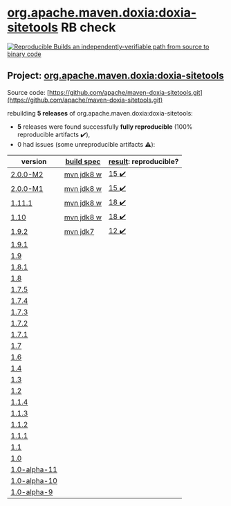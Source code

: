 [org.apache.maven.doxia:doxia-sitetools](https://search.maven.org/artifact/org.apache.maven.doxia/doxia-sitetools/) RB check
=======

[![Reproducible Builds](https://reproducible-builds.org/images/logos/rb.svg) an independently-verifiable path from source to binary code](https://reproducible-builds.org/)

## Project: [org.apache.maven.doxia:doxia-sitetools](https://search.maven.org/artifact/org.apache.maven.doxia/doxia-sitetools/)

Source code: [https://github.com/apache/maven-doxia-sitetools.git](https://github.com/apache/maven-doxia-sitetools.git)

rebuilding **5 releases** of org.apache.maven.doxia:doxia-sitetools:
- **5** releases were found successfully **fully reproducible** (100% reproducible artifacts :heavy_check_mark:),
- 0 had issues (some unreproducible artifacts :warning:):

| version | [build spec](BUILDSPEC.md) | [result](https://reproducible-builds.org/docs/jvm/): reproducible? |
| -- | --------- | ------ |
| [2.0.0-M2](https://search.maven.org/artifact/org.apache.maven.doxia/doxia-sitetools/2.0.0-M2/pom) | [mvn jdk8 w](doxia-sitetools-2.0.0-M2.buildspec) | [15 :heavy_check_mark: ](doxia-sitetools-2.0.0-M2.buildcompare) |
| [2.0.0-M1](https://search.maven.org/artifact/org.apache.maven.doxia/doxia-sitetools/2.0.0-M1/pom) | [mvn jdk8 w](doxia-sitetools-2.0.0-M1.buildspec) | [15 :heavy_check_mark: ](doxia-sitetools-2.0.0-M1.buildcompare) |
| [1.11.1](https://search.maven.org/artifact/org.apache.maven.doxia/doxia-sitetools/1.11.1/pom) | [mvn jdk8 w](doxia-sitetools-1.11.1.buildspec) | [18 :heavy_check_mark: ](doxia-doc-renderer-1.11.1.buildcompare) |
| [1.10](https://search.maven.org/artifact/org.apache.maven.doxia/doxia-sitetools/1.10/pom) | [mvn jdk8 w](doxia-sitetools-1.10.buildspec) | [18 :heavy_check_mark: ](doxia-doc-renderer-1.10.buildcompare) |
| [1.9.2](https://search.maven.org/artifact/org.apache.maven.doxia/doxia-sitetools/1.9.2/pom) | [mvn jdk7](doxia-sitetools-1.9.2.buildspec) | [12 :heavy_check_mark: ](doxia-doc-renderer-1.9.2.buildcompare) |
| [1.9.1](https://search.maven.org/artifact/org.apache.maven.doxia/doxia-sitetools/1.9.1/pom) | | |
| [1.9](https://search.maven.org/artifact/org.apache.maven.doxia/doxia-sitetools/1.9/pom) | | |
| [1.8.1](https://search.maven.org/artifact/org.apache.maven.doxia/doxia-sitetools/1.8.1/pom) | | |
| [1.8](https://search.maven.org/artifact/org.apache.maven.doxia/doxia-sitetools/1.8/pom) | | |
| [1.7.5](https://search.maven.org/artifact/org.apache.maven.doxia/doxia-sitetools/1.7.5/pom) | | |
| [1.7.4](https://search.maven.org/artifact/org.apache.maven.doxia/doxia-sitetools/1.7.4/pom) | | |
| [1.7.3](https://search.maven.org/artifact/org.apache.maven.doxia/doxia-sitetools/1.7.3/pom) | | |
| [1.7.2](https://search.maven.org/artifact/org.apache.maven.doxia/doxia-sitetools/1.7.2/pom) | | |
| [1.7.1](https://search.maven.org/artifact/org.apache.maven.doxia/doxia-sitetools/1.7.1/pom) | | |
| [1.7](https://search.maven.org/artifact/org.apache.maven.doxia/doxia-sitetools/1.7/pom) | | |
| [1.6](https://search.maven.org/artifact/org.apache.maven.doxia/doxia-sitetools/1.6/pom) | | |
| [1.4](https://search.maven.org/artifact/org.apache.maven.doxia/doxia-sitetools/1.4/pom) | | |
| [1.3](https://search.maven.org/artifact/org.apache.maven.doxia/doxia-sitetools/1.3/pom) | | |
| [1.2](https://search.maven.org/artifact/org.apache.maven.doxia/doxia-sitetools/1.2/pom) | | |
| [1.1.4](https://search.maven.org/artifact/org.apache.maven.doxia/doxia-sitetools/1.1.4/pom) | | |
| [1.1.3](https://search.maven.org/artifact/org.apache.maven.doxia/doxia-sitetools/1.1.3/pom) | | |
| [1.1.2](https://search.maven.org/artifact/org.apache.maven.doxia/doxia-sitetools/1.1.2/pom) | | |
| [1.1.1](https://search.maven.org/artifact/org.apache.maven.doxia/doxia-sitetools/1.1.1/pom) | | |
| [1.1](https://search.maven.org/artifact/org.apache.maven.doxia/doxia-sitetools/1.1/pom) | | |
| [1.0](https://search.maven.org/artifact/org.apache.maven.doxia/doxia-sitetools/1.0/pom) | | |
| [1.0-alpha-11](https://search.maven.org/artifact/org.apache.maven.doxia/doxia-sitetools/1.0-alpha-11/pom) | | |
| [1.0-alpha-10](https://search.maven.org/artifact/org.apache.maven.doxia/doxia-sitetools/1.0-alpha-10/pom) | | |
| [1.0-alpha-9](https://search.maven.org/artifact/org.apache.maven.doxia/doxia-sitetools/1.0-alpha-9/pom) | | |
